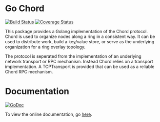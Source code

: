 # Go Chord

[![Build Status](https://drone.io/github.com/buddyfs/buddystore/status.png)](https://drone.io/github.com/buddyfs/buddystore/latest) [![Coverage Status](https://coveralls.io/repos/buddyfs/buddystore/badge.png)](https://coveralls.io/r/buddyfs/buddystore)

This package provides a Golang implementation of the Chord protocol.
Chord is used to organize nodes along a ring in a consistent way. It can be
used to distribute work, build a key/value store, or serve as the underlying
organization for a ring overlay topology.

The protocol is seperated from the implementation of an underlying network
transport or RPC mechanism. Instead Chord relies on a transport implementation.
A TCPTransport is provided that can be used as a reliable Chord RPC mechanism.

# Documentation

[![GoDoc](https://godoc.org/github.com/buddyfs/buddystore?status.png)](https://godoc.org/github.com/buddyfs/buddystore)

To view the online documentation, go [here](http://godoc.org/github.com/buddyfs/buddystore).

